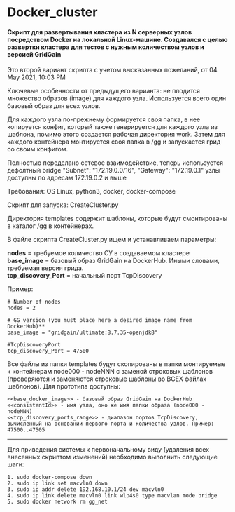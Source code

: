 # Docker_cluster

#### Скрипт для развертывания кластера из N серверных узлов посредством Docker на локальной Linux-машине. Создавался с целью развертки кластера для тестов с нужным количеством узлов и версией GridGain

Это второй вариант скрипта с учетом высказанных пожеланий, от 04 May 2021, 10:03 PM

Ключевые особенности от предыдущего варианта: не плодится множество образов (image) для каждого узла. Используется всего один базовый образ для всех узлов. 

Для каждого узла по-прежнему формируется своя папка, в нее копируется конфиг, который также генерируется для каждого узла из шаблона, помимо этого создается рабочая директория work. Затем для каждого контейнера монтируется своя папка в /gg и запускается грид со своим конфигом.

Полностью переделано сетевое взаимодействие, теперь используется дефолтный bridge
"Subnet": "172.19.0.0/16",   "Gateway": "172.19.0.1"
узлы доступны по адресам 172.19.0.2 и выше

Требования: OS Linux, python3, docker, docker-compose

Скрипт для запуска: CreateCluster.py

Директория templates содержит шаблоны, которые будут смонтированы  в каталог /gg в контейнерах.

В файле скрипта CreateCluster.py ищем и устанавливаем параметры:

**nodes** = требуемое количество СУ в создаваемом кластере  
**base_image** = базовый образ GridGain на DockerHub. Иными словами, требуемая версия грида.  
**tcp_discovery_Port** = начальный порт TcpDiscovery  

Пример:
```
# Number of nodes
nodes = 2

# GG version (you must place here a desired image name from DockerHub)**
base_image = "gridgain/ultimate:8.7.35-openjdk8"

#TcpDiscoveryPort
tcp_discovery_Port = 47500
```
Все файлы из папки templates будут скопированы в папки монтируемые к контейнерам node000 - nodeNNN с заменой строковых шаблонов (проверяются и заменяются строковые шаблоны во ВСЕХ файлах шаблонов). Для прототипа доступны:
```
<<base_docker_image>> - базовый образ GridGain на DockerHub   
<<consistentId>> - имя узла, оно же имя папки образа (node000 - nodeNNN)   
<<tcp_discovery_ports_range>> - диапазон портов TcpDiscovery, вычисленный на основании первого порта и количества узлов. Пример: 47500..47505   
```
--------------------------------------


Для приведения системы к первоначальному виду (удаления всех внесенных скриптом изменений) необходимо выполнить следующие шаги:
```
1. sudo docker-compose down
2. sudo ip link set macvln0 down
3. sudo ip addr delete 192.168.10.1/24 dev macvln0
4. sudo ip link delete macvln0 link wlp4s0 type macvlan mode bridge
5. sudo docker network rm gg_net
```

